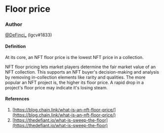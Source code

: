 # Floor price

### Author

[@DeFinci\_](https://twitter.com/DeFinci\_) (lgcv#1833)

#### Definition <a href="#_v2j3uagg2tyk" id="_v2j3uagg2tyk"></a>

At its core, an NFT floor price is the lowest NFT price in a collection.

NFT floor pricing lets market players determine the fair market value of an NFT collection. This supports an NFT buyer's decision-making and analysis by removing in-collection elements like rarity and qualities. The more popular an NFT project is, the higher its floor price. A rapid drop in a project's floor price may indicate it's losing steam.

#### References <a href="#_ko0sm2c2r4hq" id="_ko0sm2c2r4hq"></a>

1. [https://blog.chain.link/what-is-an-nft-floor-price/](https://blog.chain.link/what-is-an-nft-floor-price/)
2. [https://thedefiant.io/what-is-sweep-the-floor](https://thedefiant.io/what-is-sweep-the-floor)
